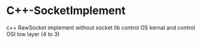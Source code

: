 # C++-SocketImplement
c++ RawSocket implement
without socket lib control OS kernal and control OSI low layer (4 to 3)
